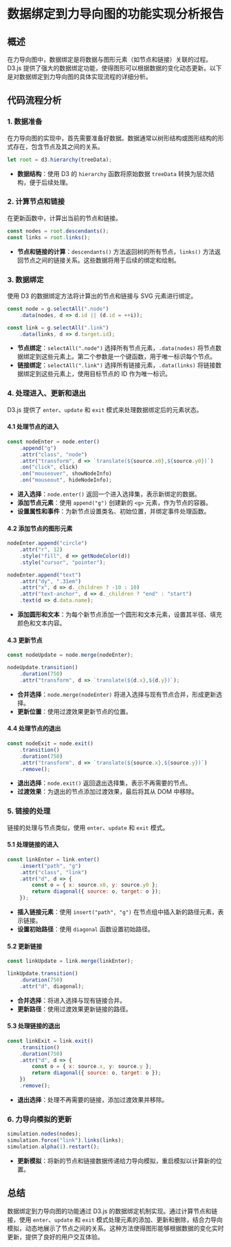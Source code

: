 # 数据绑定到力导向图的功能实现分析报告

## 概述
在力导向图中，数据绑定是将数据与图形元素（如节点和链接）关联的过程。D3.js 提供了强大的数据绑定功能，使得图形可以根据数据的变化动态更新。以下是对数据绑定到力导向图的具体实现流程的详细分析。

## 代码流程分析

### 1. 数据准备
在力导向图的实现中，首先需要准备好数据。数据通常以树形结构或图形结构的形式存在，包含节点及其之间的关系。

```javascript
let root = d3.hierarchy(treeData);
```

- **数据结构**：使用 D3 的 `hierarchy` 函数将原始数据 `treeData` 转换为层次结构，便于后续处理。

### 2. 计算节点和链接
在更新函数中，计算出当前的节点和链接。

```javascript
const nodes = root.descendants();
const links = root.links();
```

- **节点和链接的计算**：`descendants()` 方法返回树的所有节点，`links()` 方法返回节点之间的链接关系。这些数据将用于后续的绑定和绘制。

### 3. 数据绑定
使用 D3 的数据绑定方法将计算出的节点和链接与 SVG 元素进行绑定。

```javascript
const node = g.selectAll(".node")
    .data(nodes, d => d.id || (d.id = ++i));

const link = g.selectAll(".link")
    .data(links, d => d.target.id);
```

- **节点绑定**：`selectAll(".node")` 选择所有节点元素，`.data(nodes)` 将节点数据绑定到这些元素上。第二个参数是一个键函数，用于唯一标识每个节点。
- **链接绑定**：`selectAll(".link")` 选择所有链接元素，`.data(links)` 将链接数据绑定到这些元素上，使用目标节点的 ID 作为唯一标识。

### 4. 处理进入、更新和退出
D3.js 提供了 `enter`、`update` 和 `exit` 模式来处理数据绑定后的元素状态。

#### 4.1 处理节点的进入
```javascript
const nodeEnter = node.enter()
    .append("g")
    .attr("class", "node")
    .attr("transform", d => `translate(${source.x0},${source.y0})`)
    .on("click", click)
    .on("mouseover", showNodeInfo)
    .on("mouseout", hideNodeInfo);
```

- **进入选择**：`node.enter()` 返回一个进入选择集，表示新绑定的数据。
- **添加节点元素**：使用 `append("g")` 创建新的 `<g>` 元素，作为节点的容器。
- **设置属性和事件**：为新节点设置类名、初始位置，并绑定事件处理函数。

#### 4.2 添加节点的图形元素
```javascript
nodeEnter.append("circle")
    .attr("r", 12)
    .style("fill", d => getNodeColor(d))
    .style("cursor", "pointer");

nodeEnter.append("text")
    .attr("dy", ".31em")
    .attr("x", d => d._children ? -10 : 10)
    .attr("text-anchor", d => d._children ? "end" : "start")
    .text(d => d.data.name);
```

- **添加圆形和文本**：为每个新节点添加一个圆形和文本元素，设置其半径、填充颜色和文本内容。

#### 4.3 更新节点
```javascript
const nodeUpdate = node.merge(nodeEnter);

nodeUpdate.transition()
    .duration(750)
    .attr("transform", d => `translate(${d.x},${d.y})`);
```

- **合并选择**：`node.merge(nodeEnter)` 将进入选择与现有节点合并，形成更新选择。
- **更新位置**：使用过渡效果更新节点的位置。

#### 4.4 处理节点的退出
```javascript
const nodeExit = node.exit()
    .transition()
    .duration(750)
    .attr("transform", d => `translate(${source.x},${source.y})`)
    .remove();
```

- **退出选择**：`node.exit()` 返回退出选择集，表示不再需要的节点。
- **过渡效果**：为退出的节点添加过渡效果，最后将其从 DOM 中移除。

### 5. 链接的处理
链接的处理与节点类似，使用 `enter`、`update` 和 `exit` 模式。

#### 5.1 处理链接的进入
```javascript
const linkEnter = link.enter()
    .insert("path", "g")
    .attr("class", "link")
    .attr("d", d => {
        const o = { x: source.x0, y: source.y0 };
        return diagonal({ source: o, target: o });
    });
```

- **插入链接元素**：使用 `insert("path", "g")` 在节点组中插入新的路径元素，表示链接。
- **设置初始路径**：使用 `diagonal` 函数设置初始路径。

#### 5.2 更新链接
```javascript
const linkUpdate = link.merge(linkEnter);

linkUpdate.transition()
    .duration(750)
    .attr("d", diagonal);
```

- **合并选择**：将进入选择与现有链接合并。
- **更新路径**：使用过渡效果更新链接的路径。

#### 5.3 处理链接的退出
```javascript
const linkExit = link.exit()
    .transition()
    .duration(750)
    .attr("d", d => {
        const o = { x: source.x, y: source.y };
        return diagonal({ source: o, target: o });
    })
    .remove();
```

- **退出选择**：处理不再需要的链接，添加过渡效果并移除。

### 6. 力导向模拟的更新
```javascript
simulation.nodes(nodes);
simulation.force("link").links(links);
simulation.alpha(1).restart();
```

- **更新模拟**：将新的节点和链接数据传递给力导向模拟，重启模拟以计算新的位置。

## 总结
数据绑定到力导向图的功能通过 D3.js 的数据绑定机制实现。通过计算节点和链接，使用 `enter`、`update` 和 `exit` 模式处理元素的添加、更新和删除，结合力导向模拟，动态地展示了节点之间的关系。这种方法使得图形能够根据数据的变化实时更新，提供了良好的用户交互体验。